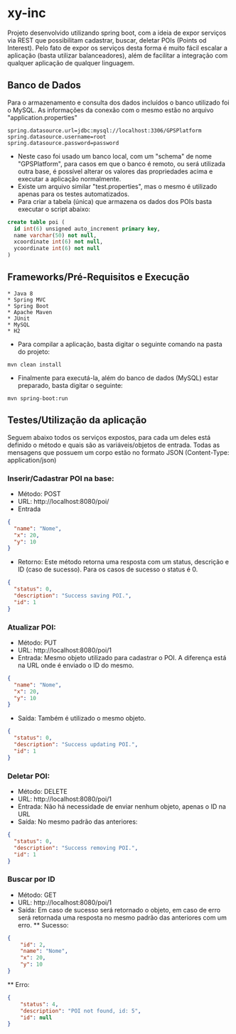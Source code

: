 # xy-inc
Projeto desenvolvido utilizando spring boot, com a ideia de expor serviços via REST que possibilitam cadastrar, buscar, deletar POIs (Points od Interest).
Pelo fato de expor os serviços desta forma é muito fácil escalar a aplicação (basta utilizar balanceadores), além de facilitar a integração com qualquer aplicação de qualquer linguagem.

## Banco de Dados
Para o armazenamento e consulta dos dados incluídos o banco utilizado foi o MySQL.
As informações da conexão com o mesmo estão no arquivo "application.properties"
```
spring.datasource.url=jdbc:mysql://localhost:3306/GPSPlatform
spring.datasource.username=root
spring.datasource.password=password
```
* Neste caso foi usado um banco local, com um "schema" de nome "GPSPlatform", para casos em que o banco é remoto, ou será utilizada outra base, é possível alterar os valores das propriedades acima e executar a aplicação normalmente.
* Existe um arquivo similar "test.properties", mas o mesmo é utilizado apenas para os testes automatizados.
* Para criar a tabela (única) que armazena os dados dos POIs basta executar o script abaixo:
```sql
create table poi (
  id int(6) unsigned auto_increment primary key,
  name varchar(50) not null,
  xcoordinate int(6) not null,
  ycoordinate int(6) not null
)
```
## Frameworks/Pré-Requisitos e Execução
```
* Java 8
* Spring MVC
* Spring Boot
* Apache Maven
* JUnit
* MySQL
* H2
```
* Para compilar a aplicação, basta digitar o seguinte comando na pasta do projeto:
```
mvn clean install
```
* Finalmente para executá-la, além do banco de dados (MySQL) estar preparado, basta digitar o seguinte:
```
mvn spring-boot:run
```
## Testes/Utilização da aplicação
Seguem abaixo todos os serviços expostos, para cada um deles está definido o método e quais são as variáveis/objetos de entrada.
Todas as mensagens que possuem um corpo estão no formato JSON (Content-Type: application/json)

### Inserir/Cadastrar POI na base:
* Método: POST
* URL: http://localhost:8080/poi/
* Entrada
```json
{
  "name": "Nome",
  "x": 20,
  "y": 10
}
```
* Retorno: Este método retorna uma resposta com um status, descrição e ID (caso de sucesso). Para os casos de sucesso o status é 0.
```json
{
  "status": 0,
  "description": "Success saving POI.",
  "id": 1
}
```

### Atualizar POI:
* Método: PUT
* URL: http://localhost:8080/poi/1
* Entrada: Mesmo objeto utilizado para cadastrar o POI. A diferença está na URL onde é enviado o ID do mesmo.
```json
{
  "name": "Nome",
  "x": 20,
  "y": 10
}
```
* Saída: Também é utilizado o mesmo objeto.
```json
{
  "status": 0,
  "description": "Success updating POI.",
  "id": 1
}
```

### Deletar POI:
* Método: DELETE
* URL: http://localhost:8080/poi/1
* Entrada: Não há necessidade de enviar nenhum objeto, apenas o ID na URL
* Saída: No mesmo padrão das anteriores:
```json
{
  "status": 0,
  "description": "Success removing POI.",
  "id": 1
}
```

### Buscar por ID
* Método: GET
* URL: http://localhost:8080/poi/1
* Saída: Em caso de sucesso será retornado o objeto, em caso de erro será retornada uma resposta no mesmo padrão das anteriores com um erro.
** Sucesso:
```json
{
    "id": 2,
    "name": "Nome",
    "x": 20,
    "y": 10
}
```
** Erro:
```json
{
    "status": 4,
    "description": "POI not found, id: 5",
    "id": null
}
```
